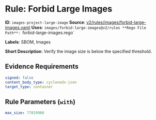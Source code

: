 # Rule: Forbid Large Images

**ID**: `images-project-large-image`
**Source**: [v2/rules/images/forbid-large-images.yaml](https://github.com/scribe-public/sample-policies/v2/rules/images/forbid-large-images.yaml)
**Uses**: `images/forbid-large-images@v2/rules
**Rego File Path**: `forbid-large-images.rego`

**Labels**: SBOM, Images

**Short Description**: Verify the image size is below the specified threshold.

## Evidence Requirements

```yaml
signed: false
content_body_type: cyclonedx-json
target_type: container
```
## Rule Parameters (`with`)

```yaml
max_size: 77819980
```
